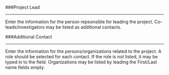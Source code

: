 ###Project Lead

---

Enter the information for the person repsonsible for leading the project. Co-leads/investigators may be listed as additional contacts.

###Additional Contact

---

Enter the information for the persons/organizations related to the project. A role should be selected for each contact. If
the role is not listed, it may be typed in to the field. Organizations may be listed by leading the First/Last name fields empty.